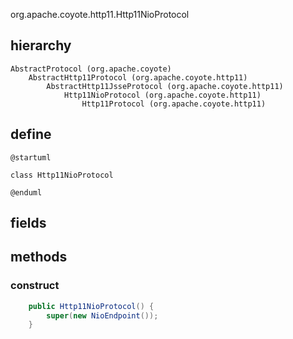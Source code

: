 org.apache.coyote.http11.Http11NioProtocol

## hierarchy
```
AbstractProtocol (org.apache.coyote)
    AbstractHttp11Protocol (org.apache.coyote.http11)
        AbstractHttp11JsseProtocol (org.apache.coyote.http11)
            Http11NioProtocol (org.apache.coyote.http11)
                Http11Protocol (org.apache.coyote.http11)
```

## define
```plantuml
@startuml

class Http11NioProtocol 

@enduml
```

## fields


## methods

### construct
```java
    public Http11NioProtocol() {
        super(new NioEndpoint());
    }
```